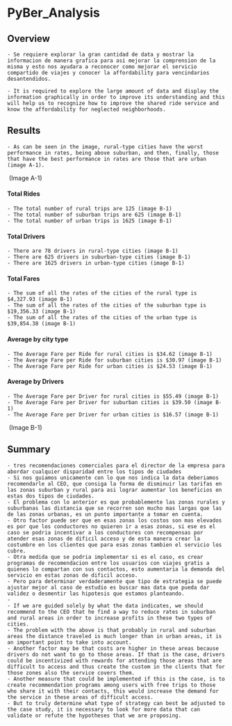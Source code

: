 # PyBer_Analysis

## Overview
    - Se requiere explorar la gran cantidad de data y mostrar la informacion de manera grafica para asi mejorar la comprension de la misma y esto nos ayudara a reconocer como mejorar el servicio compartido de viajes y conocer la affordability para vencindarios desantendidos.

    - It is required to explore the large amount of data and display the information graphically in order to improve its understanding and this will help us to recognize how to improve the shared ride service and know the affordability for neglected neighborhoods.

## Results
    - As can be seen in the image, rural-type cities have the worst performance in rates, being above suburban, and then, finally, those that have the best performance in rates are those that are urban (image A-1).

![]()  (Image A-1)

#### Total Rides
    - The total number of rural trips are 125 (image B-1)
    - The total number of suburban trips are 625 (image B-1)
    - The total number of urban trips is 1625 (image B-1)

#### Total Drivers
    - There are 78 drivers in rural-type cities (image B-1)
    - There are 625 drivers in suburban-type cities (image B-1)
    - There are 1625 drivers in urban-type cities (image B-1)

#### Total Fares
    - The sum of all the rates of the cities of the rural type is $4,327.93 (image B-1)
    - The sum of all the rates of the cities of the suburban type is $19,356.33 (image B-1)
    - The sum of all the rates of the cities of the urban type is $39,854.38 (image B-1)

#### Average by city type
    - The Average Fare per Ride for rural cities is $34.62 (image B-1)
    - The Average Fare per Ride for suburban cities is $30.97 (image B-1)
    - The Average Fare per Ride for urban cities is $24.53 (image B-1)

#### Average by Drivers
    - The Average Fare per Driver for rural cities is $55.49 (image B-1)
    - The Average Fare per Driver for suburban cities is $39.50 (image B-1)
    - The Average Fare per Driver for urban cities is $16.57 (image B-1)

![]()  (Image B-1)

## Summary
    - tres recomendaciones comerciales para el director de la empresa para abordar cualquier disparidad entre los tipos de ciudades
    - Si nos guiamos unicamente con lo que nos indica la data deberiamos recomendarle al CEO, que consiga la forma de disminuir las tarifas en las zonas suburban y rural para asi lograr aumentar los beneficios en estas dos tipos de ciudades.
    - El problema con lo anterior es que probablemente las zonas rurales y suburbanas las distancia que se recorren son mucho mas largas que las de las zonas urbanas, es un punto importante a tomar en cuenta.
    - Otro factor puede ser que en esas zonas los costos son mas elevados es por que los conductores no quieren ir a esas zonas, si ese es el caso se podria incentivar a los conductores con recompensas por atender esas zonas de dificil acceso y de esta manera crear la costumbre en los clientes que para esas zonas tambien el servicio los cubre.
    - Otra medida que se podria implementar si es el caso, es crear programas de recomendacion entre los usuarios con viajes gratis a quienes lo compartan con sus contactos, esto aumentaria la demanda del servicio en estas zonas de dificil acceso.
    - Pero para determinar verdaderamente que tipo de estrategia se puede ajustar mejor al caso de estudio es buscar mas data que pueda dar validez o desmentir las hipotesis que estamos planteando.
    - 
    - If we are guided solely by what the data indicates, we should recommend to the CEO that he find a way to reduce rates in suburban and rural areas in order to increase profits in these two types of cities.
    - The problem with the above is that probably in rural and suburban areas the distance traveled is much longer than in urban areas, it is an important point to take into account.
    - Another factor may be that costs are higher in these areas because drivers do not want to go to those areas. If that is the case, drivers could be incentivized with rewards for attending those areas that are difficult to access and thus create the custom in the clients that for those zones also the service covers them.
    - Another measure that could be implemented if this is the case, is to create recommendation programs among users with free trips to those who share it with their contacts, this would increase the demand for the service in these areas of difficult access.
    - But to truly determine what type of strategy can best be adjusted to the case study, it is necessary to look for more data that can validate or refute the hypotheses that we are proposing.